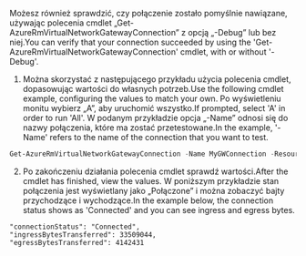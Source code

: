 <span data-ttu-id="6ebd9-101">Możesz również sprawdzić, czy połączenie zostało pomyślnie nawiązane, używając polecenia cmdlet „Get-AzureRmVirtualNetworkGatewayConnection” z opcją „-Debug” lub bez niej.</span><span class="sxs-lookup"><span data-stu-id="6ebd9-101">You can verify that your connection succeeded by using the 'Get-AzureRmVirtualNetworkGatewayConnection' cmdlet, with or without '-Debug'.</span></span> 

1. <span data-ttu-id="6ebd9-102">Można skorzystać z następującego przykładu użycia polecenia cmdlet, dopasowując wartości do własnych potrzeb.</span><span class="sxs-lookup"><span data-stu-id="6ebd9-102">Use the following cmdlet example, configuring the values to match your own.</span></span> <span data-ttu-id="6ebd9-103">Po wyświetleniu monitu wybierz „A”, aby uruchomić wszystko.</span><span class="sxs-lookup"><span data-stu-id="6ebd9-103">If prompted, select 'A' in order to run 'All'.</span></span> <span data-ttu-id="6ebd9-104">W podanym przykładzie opcja „-Name” odnosi się do nazwy połączenia, które ma zostać przetestowane.</span><span class="sxs-lookup"><span data-stu-id="6ebd9-104">In the example, '-Name' refers to the name of the connection that you want to test.</span></span>

  ```powershell
  Get-AzureRmVirtualNetworkGatewayConnection -Name MyGWConnection -ResourceGroupName MyRG
  ```
2. <span data-ttu-id="6ebd9-105">Po zakończeniu działania polecenia cmdlet sprawdź wartości.</span><span class="sxs-lookup"><span data-stu-id="6ebd9-105">After the cmdlet has finished, view the values.</span></span> <span data-ttu-id="6ebd9-106">W poniższym przykładzie stan połączenia jest wyświetlany jako „Połączone” i można zobaczyć bajty przychodzące i wychodzące.</span><span class="sxs-lookup"><span data-stu-id="6ebd9-106">In the example below, the connection status shows as 'Connected' and you can see ingress and egress bytes.</span></span>
   
  ```
  "connectionStatus": "Connected",
  "ingressBytesTransferred": 33509044,
  "egressBytesTransferred": 4142431
  ```